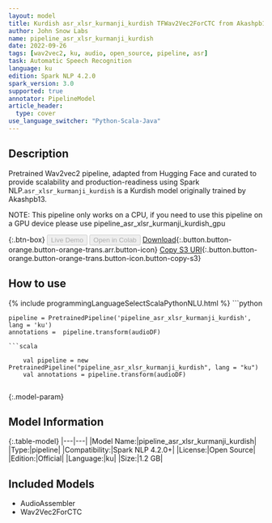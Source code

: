 ```yaml
---
layout: model
title: Kurdish asr_xlsr_kurmanji_kurdish TFWav2Vec2ForCTC from Akashpb13
author: John Snow Labs
name: pipeline_asr_xlsr_kurmanji_kurdish
date: 2022-09-26
tags: [wav2vec2, ku, audio, open_source, pipeline, asr]
task: Automatic Speech Recognition
language: ku
edition: Spark NLP 4.2.0
spark_version: 3.0
supported: true
annotator: PipelineModel
article_header:
  type: cover
use_language_switcher: "Python-Scala-Java"
---
```


## Description

Pretrained Wav2vec2  pipeline, adapted from Hugging Face and curated to provide scalability and production-readiness using Spark NLP.`asr_xlsr_kurmanji_kurdish` is a Kurdish model originally trained by Akashpb13.

NOTE: This pipeline only works on a CPU, if you need to use this pipeline on a GPU device please use pipeline_asr_xlsr_kurmanji_kurdish_gpu

{:.btn-box}
<button class="button button-orange" disabled>Live Demo</button>
<button class="button button-orange" disabled>Open in Colab</button>
[Download](https://s3.amazonaws.com/auxdata.johnsnowlabs.com/public/models/pipeline_asr_xlsr_kurmanji_kurdish_ku_4.2.0_3.0_1664194931812.zip){:.button.button-orange.button-orange-trans.arr.button-icon}
[Copy S3 URI](s3://auxdata.johnsnowlabs.com/public/models/pipeline_asr_xlsr_kurmanji_kurdish_ku_4.2.0_3.0_1664194931812.zip){:.button.button-orange.button-orange-trans.button-icon.button-copy-s3}

## How to use



<div class="tabs-box" markdown="1">
{% include programmingLanguageSelectScalaPythonNLU.html %}
```python

    pipeline = PretrainedPipeline('pipeline_asr_xlsr_kurmanji_kurdish', lang = 'ku')
    annotations =  pipeline.transform(audioDF)
    
```
```scala

    val pipeline = new PretrainedPipeline("pipeline_asr_xlsr_kurmanji_kurdish", lang = "ku")
    val annotations = pipeline.transform(audioDF)
    
```
</div>

{:.model-param}
## Model Information

{:.table-model}
|---|---|
|Model Name:|pipeline_asr_xlsr_kurmanji_kurdish|
|Type:|pipeline|
|Compatibility:|Spark NLP 4.2.0+|
|License:|Open Source|
|Edition:|Official|
|Language:|ku|
|Size:|1.2 GB|

## Included Models

- AudioAssembler
- Wav2Vec2ForCTC
